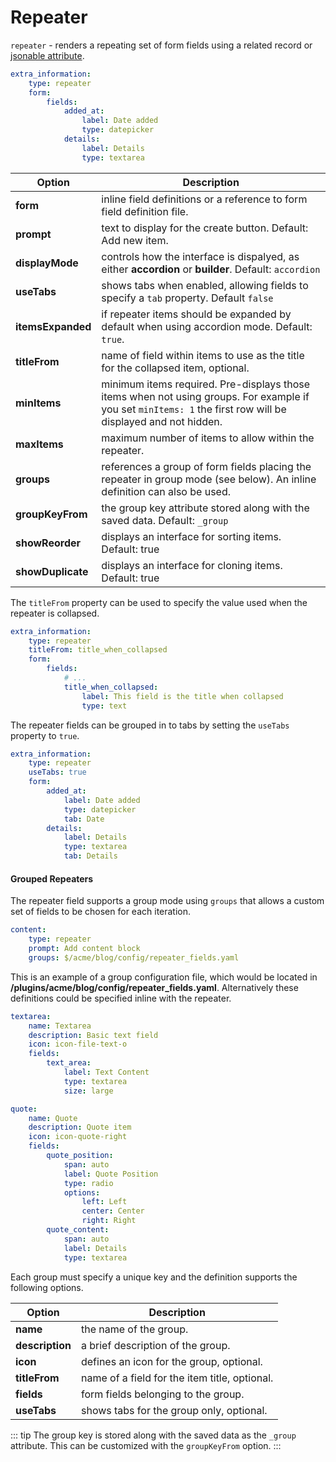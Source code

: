 # Repeater

`repeater` - renders a repeating set of form fields using a related record or [jsonable attribute](../../extend/system/models.md).

```yaml
extra_information:
    type: repeater
    form:
        fields:
            added_at:
                label: Date added
                type: datepicker
            details:
                label: Details
                type: textarea
```

Option | Description
------------- | -------------
**form** | inline field definitions or a reference to form field definition file.
**prompt** | text to display for the create button. Default: Add new item.
**displayMode** | controls how the interface is dispalyed, as either **accordion** or **builder**. Default: `accordion`
**useTabs** | shows tabs when enabled, allowing fields to specify a `tab` property. Default `false`
**itemsExpanded** | if repeater items should be expanded by default when using accordion mode. Default: `true`.
**titleFrom** | name of field within items to use as the title for the collapsed item, optional.
**minItems** | minimum items required. Pre-displays those items when not using groups. For example if you set `minItems: 1` the first row will be displayed and not hidden.
**maxItems** | maximum number of items to allow within the repeater.
**groups** | references a group of form fields placing the repeater in group mode (see below). An inline definition can also be used.
**groupKeyFrom** | the group key attribute stored along with the saved data. Default: `_group`
**showReorder** | displays an interface for sorting items. Default: true
**showDuplicate** | displays an interface for cloning items. Default: true

The `titleFrom` property can be used to specify the value used when the repeater is collapsed.

```yaml
extra_information:
    type: repeater
    titleFrom: title_when_collapsed
    form:
        fields:
            # ...
            title_when_collapsed:
                label: This field is the title when collapsed
                type: text
```

The repeater fields can be grouped in to tabs by setting the `useTabs` property to `true`.

```yaml
extra_information:
    type: repeater
    useTabs: true
    form:
        added_at:
            label: Date added
            type: datepicker
            tab: Date
        details:
            label: Details
            type: textarea
            tab: Details
```

#### Grouped Repeaters

The repeater field supports a group mode using `groups` that allows a custom set of fields to be chosen for each iteration.

```yaml
content:
    type: repeater
    prompt: Add content block
    groups: $/acme/blog/config/repeater_fields.yaml
```

This is an example of a group configuration file, which would be located in **/plugins/acme/blog/config/repeater_fields.yaml**. Alternatively these definitions could be specified inline with the repeater.

```yaml
textarea:
    name: Textarea
    description: Basic text field
    icon: icon-file-text-o
    fields:
        text_area:
            label: Text Content
            type: textarea
            size: large

quote:
    name: Quote
    description: Quote item
    icon: icon-quote-right
    fields:
        quote_position:
            span: auto
            label: Quote Position
            type: radio
            options:
                left: Left
                center: Center
                right: Right
        quote_content:
            span: auto
            label: Details
            type: textarea
```

Each group must specify a unique key and the definition supports the following options.

Option | Description
------------- | -------------
**name** | the name of the group.
**description** | a brief description of the group.
**icon** | defines an icon for the group, optional.
**titleFrom** | name of a field for the item title, optional.
**fields** | form fields belonging to the group.
**useTabs** | shows tabs for the group only, optional.

::: tip
The group key is stored along with the saved data as the `_group` attribute. This can be customized with the `groupKeyFrom` option.
:::
